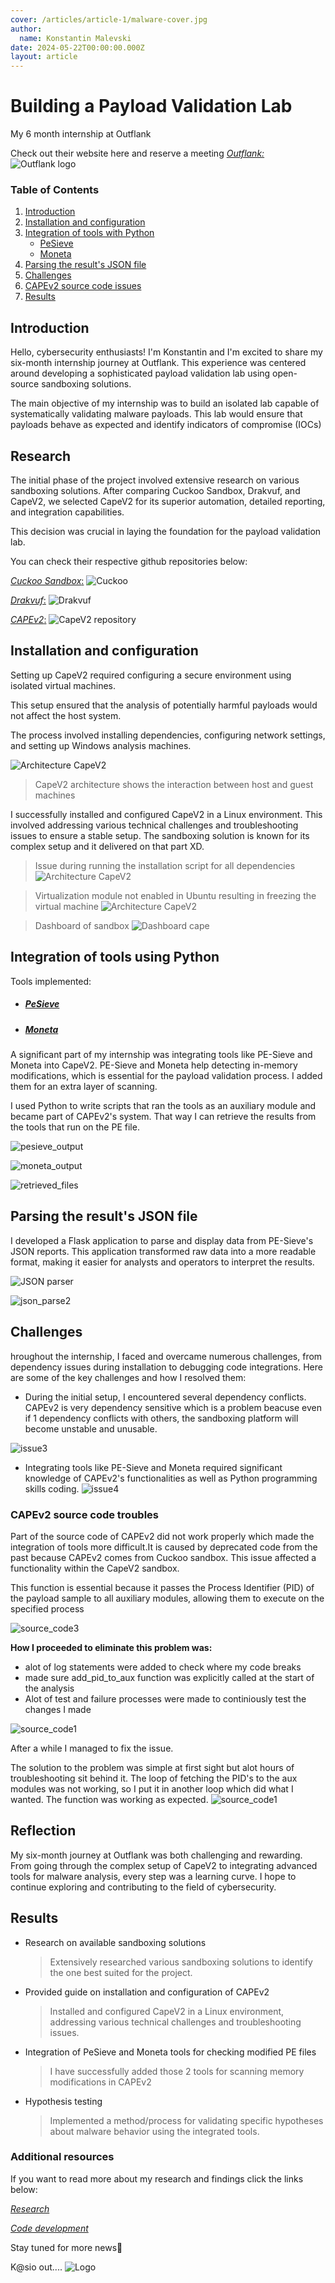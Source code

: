 ```yaml
---
cover: /articles/article-1/malware-cover.jpg
author:
  name: Konstantin Malevski
date: 2024-05-22T00:00:00.000Z
layout: article
---
```


# Building a Payload Validation Lab
My 6 month internship at Outflank

Check out their website here and reserve a meeting [*Outflank:*](https://www.outflank.nl/)
![Outflank logo](/articles/article-1/outflank1.png)

### Table of Contents
1.  [Introduction](#introduction)
2.  [Installation and configuration](#installation-and-configuration)
3.  [Integration of tools with Python](#integration-of-tools-using-python)
    - [PeSieve](#pesieve)
    - [Moneta](#moneta)
4. [Parsing the result's JSON file](#parsing-the-results-json-file)
5. [Challenges](#challenges)
6. [CAPEv2 source code issues](#capev2-source-code-troubles)
7. [Results](#results)


## Introduction
Hello, cybersecurity enthusiasts! I'm Konstantin and I'm excited to share my six-month internship journey at Outflank.  This experience was centered around developing a sophisticated payload validation lab using open-source sandboxing solutions.

The main objective of my internship was to build an isolated lab capable of systematically validating malware payloads. 
 This lab would ensure that payloads behave as expected and identify indicators of compromise (IOCs) 


## Research
The initial phase of the project involved extensive research on various sandboxing solutions. After comparing Cuckoo Sandbox, Drakvuf, and CapeV2, we selected CapeV2 for its superior automation, detailed reporting, and integration capabilities. 

This decision was crucial in laying the foundation for the payload validation lab.

You can check their respective github repositories below:

 [*Cuckoo Sandbox*:](https://github.com/cuckoosandbox/cuckoo)
![Cuckoo](/articles/article-1/cuckoo.png)

[*Drakvuf*:](https://github.com/tklengyel/drakvuf)
![Drakvuf](/articles/article-1/drakvuf.png)

[*CAPEv2*:](https://github.com/kevoreilly/CAPEv2)
![CapeV2 repository](/articles/article-1/CAPEv2.png)

## Installation and configuration
Setting up CapeV2 required configuring a secure environment using isolated virtual machines. 

This setup ensured that the analysis of potentially harmful payloads would not affect the host system. 

The process involved installing dependencies, configuring network settings, and setting up Windows analysis machines.

![Architecture CapeV2](/articles/article-1/capearchitecture.png)
> CapeV2 architecture shows the interaction between host and guest machines

I successfully installed and configured CapeV2 in a Linux environment. This involved addressing various technical challenges and troubleshooting issues to ensure a stable setup. 
The sandboxing solution is known for its complex setup and it delivered on that part XD.

> Issue during running the installation script for all dependencies
![Architecture CapeV2](/articles/article-1/issue1.png)


> Virtualization module not enabled in Ubuntu resulting in freezing the virtual machine
![Architecture CapeV2](/articles/article-1/issue2.png)

> Dashboard of sandbox
![Dashboard cape](/articles/article-1/dashboard.png)

 
## Integration of tools using Python
Tools implemented:
- ##### [PeSieve](https://github.com/hasherezade/pe-sieve)

- ##### [*Moneta*](https://github.com/forrest-orr/moneta)

A significant part of my internship was integrating tools like PE-Sieve and Moneta into CapeV2. PE-Sieve and Moneta help detecting in-memory modifications, which is essential for the payload validation process. I added them for an extra layer of scanning.

I used Python to write scripts that ran the tools as an auxiliary module and became part of CAPEv2's system.
That way I can retrieve the results from the tools that run on the PE file.

![pesieve_output](/articles/article-1/pesieveOutput.png)

![moneta_output](/articles/article-1/moneta.png)

![retrieved_files](/articles/article-1/results.png)


## Parsing the result's JSON file
I developed a Flask application to parse and display data from PE-Sieve's JSON reports. This application transformed raw data into a more readable format, making it easier for analysts and operators to interpret the results.

![JSON parser](/articles/article-1/parsers.png)

![json_parse2](/articles/article-1/json_parse2.png)

## Challenges
hroughout the internship, I faced and overcame numerous challenges, from dependency issues during installation to debugging code integrations. Here are some of the key challenges and how I resolved them:

-  During the initial setup, I encountered several dependency conflicts. CAPEv2 is very dependency sensitive which is a problem beacuse even if 1 dependency conflicts with others, the sandboxing platform will become unstable and unusable. 

![issue3](/articles/article-1/issue3.png)

- Integrating tools like PE-Sieve and Moneta required significant knowledge of CAPEv2's functionalities as well as Python programming skills coding. 
![issue4](/articles/article-1/issue4.png)

### CAPEv2 source code troubles
Part of the source code of CAPEv2 did not work properly which made the integration of tools more difficult.It is caused by deprecated code from the past because CAPEv2 comes from Cuckoo sandbox.  This issue affected a functionality within the CapeV2 sandbox.


This function is essential because it passes the Process Identifier (PID) of the payload sample to all auxiliary modules, allowing them to execute on the specified process

![source_code3](/articles/article-1/source_code_issue3.png)

**How I proceeded to eliminate this problem was:**
- alot of log statements were added to check where my code breaks
- made sure add_pid_to_aux function was explicitly called at the start of the analysis
- Alot of test and failure processes were made to continiously test the changes I made

![source_code1](/articles/article-1/issue5.png)

After a while I managed to fix the issue.

The solution to the problem was simple at first sight but alot hours of troubleshooting sit behind it. The loop of fetching the PID's to the aux modules was not working, so I put it in another loop which did what I wanted. The function was working as expected.
![source_code1](/articles/article-1/source_code_issue4.png)

## Reflection
My six-month journey at Outflank was both challenging and rewarding. From going through the complex setup of CapeV2 to integrating advanced tools for malware analysis, every step was a learning curve. I hope to continue exploring and contributing to the field of cybersecurity. 


## Results
- Research on available sandboxing solutions
    > Extensively researched various sandboxing solutions to identify the one best suited for the project. 
- Provided guide on installation and configuration of CAPEv2
    > Installed and configured CapeV2 in a Linux environment, addressing various technical challenges and troubleshooting issues.
- Integration of PeSieve and Moneta tools for checking modified PE files
    > I have successfully added those 2 tools for scanning memory modifications in CAPEv2
- Hypothesis testing
    > Implemented a method/process for validating specific hypotheses about malware behavior using the integrated tools.



### Additional resources
If you want to read more about my research and findings click the links below:

[*Research*](https://docs.google.com/document/d/1D4KcmOjHAVkuApVuXmvaG8e39ci4o1W2-LJkrHW9Kbg/edit?usp=sharing)

[*Code development*](https://docs.google.com/document/d/16ljtHHjs8Ykw86qGVeSWeJnc0pqLZHA10ZUEeeE5b6w/edit?usp=sharing)



Stay tuned for more news🔔

K@sio out.... 
![Logo](/articles/article-1/article1f.png)